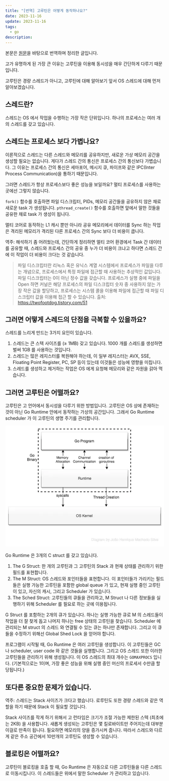 ```yaml
---
title: "[번역] 고루틴은 어떻게 동작하나요?"
date: 2023-11-16
update: 2023-11-16
tags:
  - go
description:
---
```


본문은 [원문](https://medium.com/the-polyglot-programmer/what-are-goroutines-and-how-do-they-actually-work-f2a734f6f991)을 바탕으로 번역하며 정리한 글입니다.

고가 유명하게 된 가장 큰 이유는 고루틴을 이용해 동시성을 매우 간단하게 다루기 때문입니다.

고루틴은 경량 스레드가 아니고, 고루틴에 대해 알아보기 앞서 OS 스레드에 대해 먼저 알아보겠습니다.

## 스레드란?

스레드는 OS 에서 작업을 수행하는 가장 작은 단위입니다. 하나의 프로세스는 여러 개의 스레드를 갖고 있습니다.

## 스레드는 프로세스 보다 가볍나요?

이론적으로 스레드는 다른 스레드와 메모리를 공유하지만, 새로운 가상 메모리 공간을 생성할 필요는 없습니다. 게다가 스레드 간의 통신은 프로세스 간의 통신보다 가볍습니다. 그 이유는 프로세스 간의 통신은 세마포어, 메시지 큐, 파이프와 같은 IPC(Inter Process Communication)을 통하기 때문입니다.

그러면 스레드가 항상 프로세스보다 좋은 성능을 보일까요? 멀티 프로세스를 사용하는 곳에선 그렇지 않습니다.

`fork()` 함수를 호출하면 파일 디스크립터, PIDs, 메모리 공간들을 공유하지 않은 채로 새로운 task 가 생성됩니다. `pthread_create()` 함수를 호출하면 앞에서 말한 것들을 공유한 채로 task 가 생성이 됩니다.

멀티 코어로 동작하는 L1 캐시 뿐만 아니라 공유 메모리에서 데이터를 Sync 하는 작업은 격리된 메모리가 격리된 다른 프로세스 간의 Sync 보다 더 비용이 큽니다.

역주: 해석하기 좀 어려웠는데, 간단하게 정리하면 멀티 코어 환경에서 Task 간 데이터를 공유할 때, 스레드와 프로세스 간의 공유 중 누가 더 비용이 크냐고 하다면 스레드 간에 이 작업이 더 비용이 크다는 것 같습니다.

> 파일 디스크립터란 리눅스 혹은 유닉스 계열 시스템에서 프로세스가 파일을 다루는 개념으로, 프로세스에서 특정 파일에 접근할 때 사용하는 추상적인 값입니다. 파일 디스크립터는 0이 아닌 정수 값을 갖습니다.
> 프로세스가 실행 중에 파일을 Open 하면 커널은 해당 프로세스의 파일 디스크립터 숫자 중 사용하지 않는 가장 작은 값을 할당하고, 프로세스는 시스템 콜을 이용해 파일에 접근할 때 파일 디스크립터 값을 이용해 접근 할 수 있습니다.
> 출처: https://twofootdog.tistory.com/51

## 그러면 어떻게 스레드의 단점을 극복할 수 있을까요?

스레드를 느리게 만드는 3가지 요인이 있습니다.

1. 스레드는 큰 스텍 사이즈를 (≥ 1MB) 갖고 있습니다. 1000 개를 스레드를 생성하면 벌써 1GB 를 사용하는 것입니다.
2. 스레드는 많은 레지스터를 복원해야 하는데, 이 일부 레지스터는 AVX, SSE, Floating Point Register, PC, SP 등이 있는데 이것들은 성능에 영향을 미칩니다.
3. 스레드를 생성하고 제거하는 작업은 OS 에게 요청해 메모리와 같은 자원을 갉아 먹습니다.

## 그러면 고루틴은 어떨까요?

고루틴은 고 언어에서 동시성을 다루기 위한 방법입니다. 고루틴은 OS 상에 존재하는 것이 아닌 Go Runtime 안에서 동작하는 가상의 공간입니다. 그래서 Go Runtime scheduler 가 이 고루틴의 생명 주기를 관리합니다.

![Alt text](./images/goroutine_structure.png)

Go Runtime 은 3개의 C struct 를 갖고 있습니다.

1. The G Struct: 한 개의 고루틴과 그 고루틴의 Stack 과 현재 상태를 관리하기 위한 필드를 표현합니다.
2. The M Struct: OS 스레드와 포인터들을 표현합니다. 이 포인터들가 가리키는 필드들은 실행 가능한 고루틴을 포함한 global queue 가 있고, 현재 실행 중인 고루틴이 있고, 자신의 캐시, 그리고 Scheduler 가 있습니다.
3. The Sched Struct: 고루틴들의 큐들을 관리하고, M Struct 나 다른 정보들을 실행하기 위해 Scheduler 를 필요로 하는 곳에 이용됩니다.

G Struct 를 포함하는 2개의 큐가 있습니다. 하나는 실행 가능한 큐로 M 의 스레드들이 작업을 더 잘 찾게 돕고 나머지 하나는 free 상태의 고루틴을 찾습니다. Scheduler 에 관리되는 M struct 의 스레드 와 연결될 수 있는 큐는 하나만 존재합니다. 그리고 이 큐들을 수정하기 위해선 Global Shed Lock 을 얻어야 합니다.

프로그램이 시작될 때, Go Runtime 은 여러 고루틴을 생성합니다. 이 고루틴들은 GC 나 scheduler, user code 와 같은 것들을 실행합니다. 그리고 OS 스레드 또한 이러한 고루틴들을 관리하기 위해 생성됩니다. 이 OS 스레드의 최대 개수는 `GOMAXPROCS` 입니다. (기본적으로는 1이며, 가장 좋은 성능을 위해 실행 중인 머신의 프로세서 수만큼 할당됩니다.)

## 또다른 중요한 문제가 있습니다.

역주: 스레드는 Stack 사이즈가 크다고 했습니다. 로루틴도 또한 경량 스레드와 같은 역할을 하기 때문에 Stack 이 필요할 것입니다.

Stack 사이즈를 작게 하기 위해서 고 런타임은 크기가 조절 가능한 제한된 스텍 (최초에는 2KB) 을 사용합니다. 새롭게 생성되는 고루틴은 몇 킬로바이트만 주어지는데 대부분 이걸로 만족이 됩니다. 필요하면 메모리의 양을 증가시켜 줍니다. 따라서 스레드와 다르게 같은 주소 공간에서 10만개의 고루틴도 생성할 수 있습니다.

## 블로킹은 어떨까요?

고루틴이 블로킹을 호출 할 때, Go Runtime 은 자동으로 다른 고루틴들을 다른 스레드로 이동시킵니다. 이 스레드들은 위에서 말한 Scheduler 가 관리하고 있습니다.
